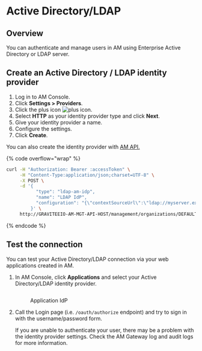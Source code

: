 # Active Directory/LDAP

## Overview

You can authenticate and manage users in AM using Enterprise Active Directory or LDAP server.

## Create an Active Directory / LDAP identity provider

1. Log in to AM Console.
2. Click **Settings > Providers**.
3. Click the plus icon ![plus icon](https://docs.gravitee.io/images/icons/plus-icon.png).
4. Select **HTTP** as your identity provider type and click **Next**.
5. Give your identity provider a name.
6. Configure the settings.
7. Click **Create**.

You can also create the identity provider with [AM API.](../../../reference/am-api-reference.md)

{% code overflow="wrap" %}
```sh
curl -H "Authorization: Bearer :accessToken" \
     -H "Content-Type:application/json;charset=UTF-8" \
     -X POST \
     -d '{
           "type": "ldap-am-idp",
           "name": "LDAP IdP",
           "configuration": "{\"contextSourceUrl\":\"ldap://myserver.example.com:389\",\"contextSourceBase\":\"baseDN\",\"contextSourceUsername\":\"username\",\"contextSourcePassword\":\"password\",\"userSearchFilter\":\"uid={0}\",\"userSearchBase\":\"ou=users\",\"groupSearchBase\":\"ou=applications\",\"groupSearchFilter\":\"(uniqueMember={0})\",\"groupRoleAttribute\":\"cn\"}"
         }' \
     http://GRAVITEEIO-AM-MGT-API-HOST/management/organizations/DEFAULT/environments/DEFAULT/domains/:domainId/identities
```
{% endcode %}

## Test the connection

You can test your Active Directory/LDAP connection via your web applications created in AM.

1.  In AM Console, click **Applications** and select your Active Directory/LDAP identity provider.



    <figure><img src="https://docs.gravitee.io/images/am/current/graviteeio-am-userguide-social-idp-list.png" alt=""><figcaption><p>Application IdP</p></figcaption></figure>
2.  Call the Login page (i.e. `/oauth/authorize` endpoint) and try to sign in with the username/password form.

    If you are unable to authenticate your user, there may be a problem with the identity provider settings. Check the AM Gateway log and audit logs for more information.

